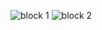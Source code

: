 ![block 1](https://github.com/sanchanasri/kiran_app/assets/94217959/d7421252-6aeb-4493-85e1-5b60eb533354)
![block 2](https://github.com/sanchanasri/kiran_app/assets/94217959/309105f0-24ca-4ea9-8486-b3e9b2e0d332)
